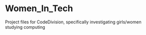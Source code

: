 # Women_In_Tech
Project files for CodeDivision, specifically investigating girls/women studying computing 
